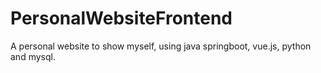 # PersonalWebsiteFrontend
A personal website to show myself, using java springboot, vue.js, python and mysql. 

